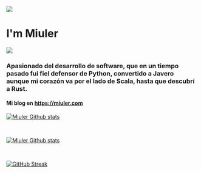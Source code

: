 
![](https://i.pinimg.com/originals/77/ca/a3/77caa32884d735d439ade45ba37feaf2.gif)

# I'm Miuler 

![](https://komarev.com/ghpvc/?username=your-github-username)

### Apasionado del desarrollo de software, que en un tiempo pasado fui fiel defensor de Python, convertido a Javero aunque mi corazón va por el lado de Scala, hasta que descubrí a Rust. 


#### Mi blog en https://miuler.com



[![Miuler Github stats](https://github-readme-stats.vercel.app/api/top-langs?username=Miuler&show_icons=true&locale=es&layout=compact)](https://github.com/anuraghazra/github-readme-stats)

<br/>

[![Miuler Github stats](https://github-readme-stats.vercel.app/api?username=Miuler&show_icons=true&locale=es)](https://github.com/anuraghazra/github-readme-stats)

<br/>

[![GitHub Streak](https://github-readme-streak-stats.herokuapp.com?user=Miuler&theme=default,locale=es)](https://github-readme-streak-stats.herokuapp.com/demo/) []( https://git.io/streak-stats)





